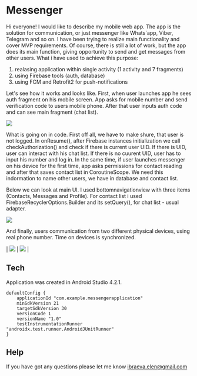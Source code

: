 # Messenger

Hi everyone!
I would like to describe my mobile web app. 
The app is the solution for communication, or just messenger like Whats`app, Viber, Telegram and so on. 
I have been trying to realize main functionality and cover MVP requirements.
Of course, there is still a lot of work, but the app does its main function, 
giving opportunity to send and get messages from other users. What i have used to achieve this purpose:
1. realasing application within single activity (1 activity and 7 fragments)
2. using Firebase tools (auth, database)
3. using FCM and Retrofit2 for push-notifications

Let's see how it works and looks like.
First, when user launches app he  sees auth fragment on his mobile screen. 
App asks for mobile number and send verification code to users mobile phone. 
After that user inputs auth code and can see main fragment (chat list). 

![](https://raw.githubusercontent.com/ElenaIbr/Messenger/master/auth_demo.gif)

What is going on in code. First off all, we have to make shure, that user is not logged. In onResume(), 
after Firebase instances initialization we call checkAuthorization() and check if there is current user UID. If there is UID, user can interact with his chat list.
If there is no cuurent  UID, user has to input his number and log in. 
In the same time, if user launches messenger on his device for the first time, app asks permissions for contact reading and after that saves contact list in CoroutineScope. We need this indormation to name other users, we have in database and contact list.

Below we can look at main UI. I used bottomnavigationview with three items (Contacts, Messages and Profile). For contact list i used FirebaseRecyclerOptions.Builder and its setQuery(), for chat list - usual adapter.

![](https://github.com/ElenaIbr/Messenger/blob/master/ui_demo.gif?raw=true)

And finally, users communication from two different physical devices, using real phone number. Time on devices is synchronized.

| ![](https://raw.githubusercontent.com/ElenaIbr/Messenger/master/message_senging_demo.gif) | ![](https://raw.githubusercontent.com/ElenaIbr/Messenger/master/message_getting_demo.gif) |

## Tech

Application was created in Android Studio 4.2.1.

    defaultConfig {
        applicationId "com.example.messengerapplication"
        minSdkVersion 21
        targetSdkVersion 30
        versionCode 1
        versionName "1.0"
        testInstrumentationRunner "androidx.test.runner.AndroidJUnitRunner"
    }

## Help

If you have got any questions please let me know ibraeva.elen@gmail.com



